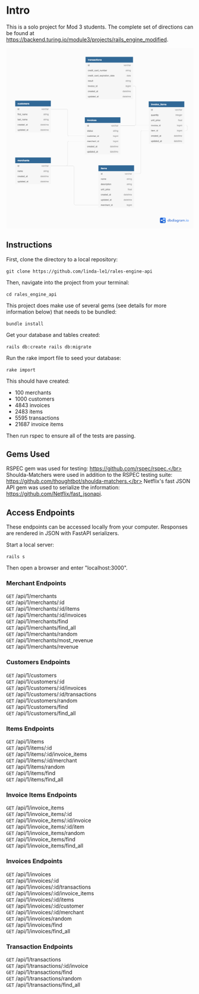 # Intro

This is a solo project for Mod 3 students. The complete set of directions can be found at https://backend.turing.io/module3/projects/rails_engine_modified.

![](images/rales_engine_schema.png) 

## Instructions

First, clone the directory to a local repository:

`git clone https://github.com/linda-le1/rales-engine-api`

Then, navigate into the project from your terminal:

`cd rales_engine_api`

This project does make use of several gems (see details for more information below) that needs to be bundled:

`bundle install`

Get your database and tables created:

`rails db:create
rails db:migrate`

Run the rake import file to seed your database:

`rake import`

This should have created:
- 100 merchants
- 1000 customers
- 4843 invoices
- 2483 items
- 5595 transactions
- 21687 invoice items

Then run rspec to ensure all of the tests are passing.

## Gems Used

RSPEC gem was used for testing: https://github.com/rspec/rspec.</br>
Shoulda-Matchers were used in addition to the RSPEC testing suite: https://github.com/thoughtbot/shoulda-matchers.</br>
Netflix's fast JSON API gem was used to serialize the information: https://github.com/Netflix/fast_jsonapi.

## Access Endpoints

These endpoints can be accessed locally from your computer. Responses are rendered in JSON with FastAPI serializers.

Start a local server:

`rails s`

Then open a browser and enter "localhost:3000".

### Merchant Endpoints

  `GET` /api/1/merchants<br/>
  `GET` /api/1/merchants/:id<br/>
  `GET` /api/1/merchants/:id/items<br/>
  `GET` /api/1/merchants/:id/invoices<br/>
  `GET` /api/1/merchants/find<br/>
  `GET` /api/1/merchants/find_all<br/>
  `GET` /api/1/merchants/random<br/>
  `GET` /api/1/merchants/most_revenue<br/>
  `GET` /api/1/merchants/revenue<br/>

  ### Customers Endpoints

  `GET` /api/1/customers<br/>
  `GET` /api/1/customers/:id<br/>
  `GET` /api/1/customers/:id/invoices<br/>
  `GET` /api/1/customers/:id/transactions<br/>
  `GET` /api/1/customers/random<br/>
  `GET` /api/1/customers/find<br/>
  `GET` /api/1/customers/find_all<br/>

  ### Items Endpoints

  `GET` /api/1/items<br/>
  `GET` /api/1/items/:id<br/>
  `GET` /api/1/items/:id/invoice_items<br/>
  `GET` /api/1/items/:id/merchant<br/>
  `GET` /api/1/items/random<br/>
  `GET` /api/1/items/find<br/>
  `GET` /api/1/items/find_all<br/>

  ### Invoice Items Endpoints

  `GET` /api/1/invoice_items<br/>
  `GET` /api/1/invoice_items/:id<br/>
  `GET` /api/1/invoice_items/:id/invoice<br/>
  `GET` /api/1/invoice_items/:id/item<br/>
  `GET` /api/1/invoice_items/random<br/>
  `GET` /api/1/invoice_items/find<br/>
  `GET` /api/1/invoice_items/find_all<br/>

  ### Invoices Endpoints

  `GET` /api/1/invoices<br/>
  `GET` /api/1/invoices/:id<br/>
  `GET` /api/1/invoices/:id/transactions<br/>
  `GET` /api/1/invoices/:id/invoice_items<br/>
  `GET` /api/1/invoices/:id/items<br/>
  `GET` /api/1/invoices/:id/customer<br/>
  `GET` /api/1/invoices/:id/merchant<br/>
  `GET` /api/1/invoices/random<br/>
  `GET` /api/1/invoices/find<br/>
  `GET` /api/1/invoices/find_all<br/>

  ### Transaction Endpoints

  `GET` /api/1/transactions<br/>
  `GET` /api/1/transactions/:id/invoice<br/>
  `GET` /api/1/transactions/find<br/>
  `GET` /api/1/transactions/random<br/>
  `GET` /api/1/transactions/find_all<br/>


